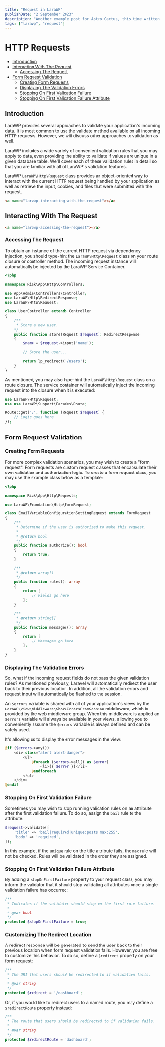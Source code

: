 ```yaml
---
title: "Request in LaraWP"
publishDate: "2 September 2023"
description: "Another example post for Astro Cactus, this time written in a plain markdown file"
tags: ["larawp", "request"]
---
```

# HTTP Requests

- [Introduction](#introduction)
- [Interacting With The Request](#interacting-with-the-request)
  - [Accessing The Request](#accessing-the-request)
- [Form Request Validation](#form-request-validation)
  - [Creating Form Requests](#creating-form-requests)
  - [Displaying The Validation Errors](#displaying-the-validation-errors)
  - [Stopping On First Validation Failure](#stopping-on-first-validation-failure)
  - [Stopping On First Validation Failure Attribute](#stopping-on-first-validation-failure-attribute)

## Introduction

LaraWP provides several approaches to validate your application's incoming data.
It is most common to use the validate method available on all incoming HTTP requests.
However, we will discuss other approaches to validation as well.

LaraWP includes a wide variety of convenient validation rules that you may apply to data, even providing the ability to
validate if values are unique in a given database table. We'll cover each of these validation rules in detail so that
you are familiar with all of LaraWP's validation features.

LaraWP `LaraWP\Http\Request` class provides an object-oriented way to interact with the current HTTP request being
handled by your application as well as retrieve the input, cookies, and files that were submitted with the request.

```html
<a name="larawp-interacting-with-the-request"></a>
```

## Interacting With The Request

```html
<a name="larawp-accessing-the-request"></a>
```

### Accessing The Request

To obtain an instance of the current HTTP request via dependency injection, you should type-hint
the `LaraWP\Http\Request` class on your route closure or controller method. The incoming request instance will
automatically be injected by the LaraWP Service Container.

```php
<?php

namespace Riak\App\Http\Controllers;

use App\Admin\Controllers\Controller;
use LaraWP\Http\RedirectResponse;
use LaraWP\Http\Request;

class UserController extends Controller
{
    /**
     * Store a new user.
    */
    public function store(Request $request): RedirectResponse
    {
        $name = $request->input('name');

        // Store the user...

        return lp_redirect('/users');
    }
}
```

As mentioned, you may also type-hint the `LaraWP\Http\Request` class on a route closure. The service container will
automatically inject the incoming request into the closure when it is executed:

```php
use LaraWP\Http\Request;
use use LaraWP\Support\Facades\Route;

Route::get('/', function (Request $request) {
    // Logic goes here
});
```

## Form Request Validation

### Creating Form Requests

For more complex validation scenarios, you may wish to create a "form request". Form requests are custom request classes
that encapsulate their own validation and authorization logic. To create a form request class, you may use the example
class below as a template:

```php
<?php

namespace Riak\App\Http\Requests;

use LaraWP\Foundation\Http\FormRequest;

class EmailVariableConfigurationSettingRequest extends FormRequest
{
    /**
     * Determine if the user is authorized to make this request.
     *
     * @return bool
     */
    public function authorize(): bool
    {
        return true;
    }

    /**
     * @return array[]
     */
    public function rules(): array
    {
        return [
            // Fields go here
        ];
    }

    /**
     * @return string[]
     */
    public function messages(): array
    {
        return [
            // Messages go here
        ];
    }
}
```

### Displaying The Validation Errors

So, what if the incoming request fields do not pass the given validation rules? As mentioned previously, Laravel will
automatically redirect the user back to their previous location. In addition, all the validation errors and request
input will automatically be flashed to the session.

An `$errors` variable is shared with all of your application's views by the
`LaraWP\View\Middleware\ShareErrorsFromSession` middleware, which is provided by the web middleware group. When this
middleware is applied an `$errors` variable will always be available in your views, allowing you to conveniently assume
the `$errors` variable is always defined and can be safely used.

It's allowing us to display the error messages in the view:

```php
@if ($errors->any())
    <div class="alert alert-danger">
        <ul>
            @foreach ($errors->all() as $error)
                <li>{{ $error }}</li>
            @endforeach
        </ul>
    </div>
@endif
```

### Stopping On First Validation Failure

Sometimes you may wish to stop running validation rules on an attribute after the first validation failure. To do so,
assign the `bail` rule to the attribute:

```php
$request->validate([
    'title' => 'bail|required|unique:posts|max:255',
    'body' => 'required',
]);
```

In this example, if the `unique` rule on the title attribute fails, the `max` rule will not be checked. Rules will be
validated in the order they are assigned.

### Stopping On First Validation Failure Attribute

By adding a `stopOnFirstFailure` property to your request class, you may inform the validator that it should stop
validating all attributes once a single validation failure has occurred:

```php
/**
 * Indicates if the validator should stop on the first rule failure.
 *
 * @var bool
 */
protected $stopOnFirstFailure = true;
```

### Customizing The Redirect Location

A redirect response will be generated to send the user back to their previous location when form request validation
fails. However, you are free to customize this behavior. To do so, define a `$redirect` property on your form request:

```php
/**
 * The URI that users should be redirected to if validation fails.
 *
 * @var string
 */
protected $redirect = '/dashboard';
```

Or, if you would like to redirect users to a named route, you may define a `$redirectRoute` property instead:

```php
/**
 * The route that users should be redirected to if validation fails.
 *
 * @var string
 */
protected $redirectRoute = 'dashboard';
```
